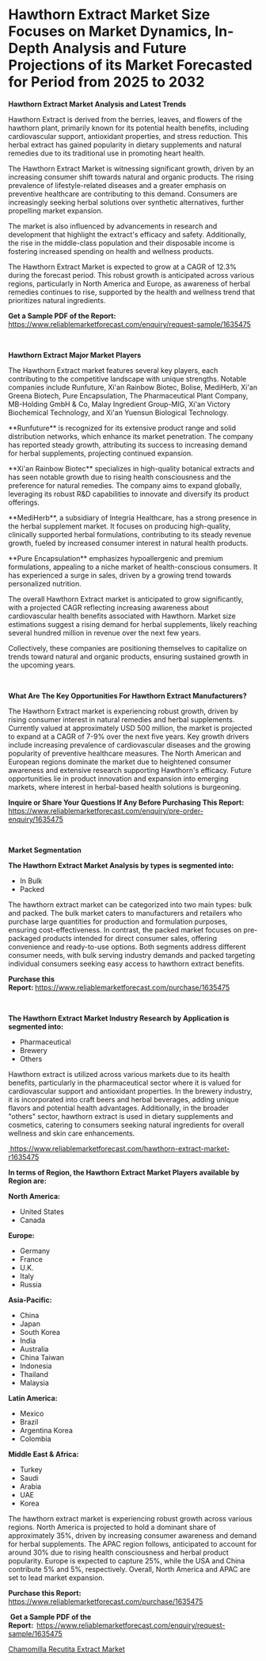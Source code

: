 <p><h1>Hawthorn Extract Market Size Focuses on Market Dynamics, In-Depth Analysis and Future Projections of its Market Forecasted for Period from 2025 to 2032</h1></p><p><strong>Hawthorn Extract Market Analysis and Latest Trends</strong></p>
<p><p>Hawthorn Extract is derived from the berries, leaves, and flowers of the hawthorn plant, primarily known for its potential health benefits, including cardiovascular support, antioxidant properties, and stress reduction. This herbal extract has gained popularity in dietary supplements and natural remedies due to its traditional use in promoting heart health.</p><p>The Hawthorn Extract Market is witnessing significant growth, driven by an increasing consumer shift towards natural and organic products. The rising prevalence of lifestyle-related diseases and a greater emphasis on preventive healthcare are contributing to this demand. Consumers are increasingly seeking herbal solutions over synthetic alternatives, further propelling market expansion.</p><p>The market is also influenced by advancements in research and development that highlight the extract's efficacy and safety. Additionally, the rise in the middle-class population and their disposable income is fostering increased spending on health and wellness products.</p><p>The Hawthorn Extract Market is expected to grow at a CAGR of 12.3% during the forecast period. This robust growth is anticipated across various regions, particularly in North America and Europe, as awareness of herbal remedies continues to rise, supported by the health and wellness trend that prioritizes natural ingredients.</p></p>
<p><strong>Get a Sample PDF of the Report:&nbsp;</strong> <a href="https://www.reliablemarketforecast.com/enquiry/request-sample/1635475?utm_campaign=2750&utm_medium=2&utm_source=Github&utm_content=ia&utm_term=08032025&utm_id=hawthorn-extract">https://www.reliablemarketforecast.com/enquiry/request-sample/1635475</a></p>
<p>&nbsp;</p>
<p><strong>Hawthorn Extract Major Market Players</strong></p>
<p><p>The Hawthorn Extract market features several key players, each contributing to the competitive landscape with unique strengths. Notable companies include Runfuture, Xi'an Rainbow Biotec, Bolise, MediHerb, Xi'an Greena Biotech, Pure Encapsulation, The Pharmaceutical Plant Company, MB-Holding GmbH & Co, Malay Ingredient Group-MIG, Xi'an Victory Biochemical Technology, and Xi'an Yuensun Biological Technology.</p><p>**Runfuture** is recognized for its extensive product range and solid distribution networks, which enhance its market penetration. The company has reported steady growth, attributing its success to increasing demand for herbal supplements, projecting continued expansion.</p><p>**Xi'an Rainbow Biotec** specializes in high-quality botanical extracts and has seen notable growth due to rising health consciousness and the preference for natural remedies. The company aims to expand globally, leveraging its robust R&D capabilities to innovate and diversify its product offerings.</p><p>**MediHerb**, a subsidiary of Integria Healthcare, has a strong presence in the herbal supplement market. It focuses on producing high-quality, clinically supported herbal formulations, contributing to its steady revenue growth, fueled by increased consumer interest in natural health products.</p><p>**Pure Encapsulation** emphasizes hypoallergenic and premium formulations, appealing to a niche market of health-conscious consumers. It has experienced a surge in sales, driven by a growing trend towards personalized nutrition.</p><p>The overall Hawthorn Extract market is anticipated to grow significantly, with a projected CAGR reflecting increasing awareness about cardiovascular health benefits associated with Hawthorn. Market size estimations suggest a rising demand for herbal supplements, likely reaching several hundred million in revenue over the next few years.</p><p>Collectively, these companies are positioning themselves to capitalize on trends toward natural and organic products, ensuring sustained growth in the upcoming years.</p></p>
<p>&nbsp;</p>
<p><strong>What Are The Key Opportunities For Hawthorn Extract Manufacturers?</strong></p>
<p><p>The Hawthorn Extract market is experiencing robust growth, driven by rising consumer interest in natural remedies and herbal supplements. Currently valued at approximately USD 500 million, the market is projected to expand at a CAGR of 7-9% over the next five years. Key growth drivers include increasing prevalence of cardiovascular diseases and the growing popularity of preventive healthcare measures. The North American and European regions dominate the market due to heightened consumer awareness and extensive research supporting Hawthorn's efficacy. Future opportunities lie in product innovation and expansion into emerging markets, where interest in herbal-based health solutions is burgeoning.</p></p>
<p><strong>Inquire or Share Your Questions If Any Before Purchasing This Report:</strong> <a href="https://www.reliablemarketforecast.com/enquiry/pre-order-enquiry/1635475?utm_campaign=2750&utm_medium=2&utm_source=Github&utm_content=ia&utm_term=08032025&utm_id=hawthorn-extract">https://www.reliablemarketforecast.com/enquiry/pre-order-enquiry/1635475</a></p>
<p>&nbsp;</p>
<p><strong>Market Segmentation</strong></p>
<p><strong>The Hawthorn Extract Market Analysis by types is segmented into:</strong></p>
<p><ul><li>In Bulk</li><li>Packed</li></ul></p>
<p><p>The hawthorn extract market can be categorized into two main types: bulk and packed. The bulk market caters to manufacturers and retailers who purchase large quantities for production and formulation purposes, ensuring cost-effectiveness. In contrast, the packed market focuses on pre-packaged products intended for direct consumer sales, offering convenience and ready-to-use options. Both segments address different consumer needs, with bulk serving industry demands and packed targeting individual consumers seeking easy access to hawthorn extract benefits.</p></p>
<p><strong>Purchase this Report:&nbsp;</strong><a href="https://www.reliablemarketforecast.com/purchase/1635475?utm_campaign=2750&utm_medium=2&utm_source=Github&utm_content=ia&utm_term=08032025&utm_id=hawthorn-extract">https://www.reliablemarketforecast.com/purchase/1635475</a></p>
<p>&nbsp;</p>
<p><strong>The Hawthorn Extract Market Industry Research by Application is segmented into:</strong></p>
<p><ul><li>Pharmaceutical</li><li>Brewery</li><li>Others</li></ul></p>
<p><p>Hawthorn extract is utilized across various markets due to its health benefits, particularly in the pharmaceutical sector where it is valued for cardiovascular support and antioxidant properties. In the brewery industry, it is incorporated into craft beers and herbal beverages, adding unique flavors and potential health advantages. Additionally, in the broader "others" sector, hawthorn extract is used in dietary supplements and cosmetics, catering to consumers seeking natural ingredients for overall wellness and skin care enhancements.</p></p>
<p><a href="https://www.reliablemarketforecast.com/hawthorn-extract-market-r1635475?utm_campaign=2750&utm_medium=2&utm_source=Github&utm_content=ia&utm_term=08032025&utm_id=hawthorn-extract">&nbsp;https://www.reliablemarketforecast.com/hawthorn-extract-market-r1635475</a></p>
<p><strong>In terms of Region, the Hawthorn Extract Market Players available by Region are:</strong></p>
<p>
    <p> <strong> North America: </strong>
        <ul>
            <li>United States</li>
            <li>Canada</li>
        </ul>
        </p> 
    <p> <strong> Europe: </strong>
        <ul>
            <li>Germany</li>
            <li>France</li>
            <li>U.K.</li>
            <li>Italy</li>
            <li>Russia</li>
        </ul>
        </p> 
    <p> <strong> Asia-Pacific: </strong>
        <ul>
            <li>China</li>
            <li>Japan</li>
            <li>South Korea</li>
            <li>India</li>
            <li>Australia</li>
            <li>China Taiwan</li>
            <li>Indonesia</li>
            <li>Thailand</li>
            <li>Malaysia</li>
        </ul>
        </p> 
    <p> <strong> Latin America: </strong>
        <ul>
            <li>Mexico</li>
            <li>Brazil</li>
            <li>Argentina Korea</li>
            <li>Colombia</li>
        </ul>
        </p> 
    <p> <strong> Middle East & Africa: </strong>
        <ul>
            <li>Turkey</li>
            <li>Saudi</li>
            <li>Arabia</li>
            <li>UAE</li>
            <li>Korea</li>
        </ul>
    </p>
    </p>
<p><p>The hawthorn extract market is experiencing robust growth across various regions. North America is projected to hold a dominant share of approximately 35%, driven by increasing consumer awareness and demand for herbal supplements. The APAC region follows, anticipated to account for around 30% due to rising health consciousness and herbal product popularity. Europe is expected to capture 25%, while the USA and China contribute 5% and 5%, respectively. Overall, North America and APAC are set to lead market expansion.</p></p>
<p><strong>Purchase this Report: </strong><a href="https://www.reliablemarketforecast.com/purchase/1635475?utm_campaign=2750&utm_medium=2&utm_source=Github&utm_content=ia&utm_term=08032025&utm_id=hawthorn-extract">https://www.reliablemarketforecast.com/purchase/1635475</a></p>
<p>&nbsp;<strong>Get a Sample PDF of the Report:&nbsp;&nbsp;</strong><a href="https://www.reliablemarketforecast.com/enquiry/request-sample/1635475?utm_campaign=2750&utm_medium=2&utm_source=Github&utm_content=ia&utm_term=08032025&utm_id=hawthorn-extract">https://www.reliablemarketforecast.com/enquiry/request-sample/1635475</a></p>
<p><strong></strong></p>
<p><p><a href="https://github.com/krinerstormy331/Market-Research-Report-List-1/blob/main/chamomilla-recutita-extract-market.md?utm_campaign=2750&utm_medium=2&utm_source=Github&utm_content=ia&utm_term=08032025&utm_id=hawthorn-extract">Chamomilla Recutita Extract Market</a></p></p>